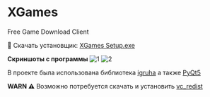 # XGames
Free Game Download Client

📂 Скачать установщик: [XGames Setup.exe](https://github.com/LORD-ME-CODE/XGames/releases/download/setup/XGames.Setup.exe)

**Скриншоты с программы**
![1](https://i.imgur.com/AUDyXGz.png)
![2](https://i.imgur.com/PIEcY6T.png)

В проекте была использована библиотека [igruha](https://pypi.org/project/igruha/) а также [PyQt5](https://pypi.org/project/PyQt5/)

**WARN ⚠️**
Возможно потребуется скачать и установить [vc_redist](https://www.microsoft.com/ru-ru/download/details.aspx?id=48145)
